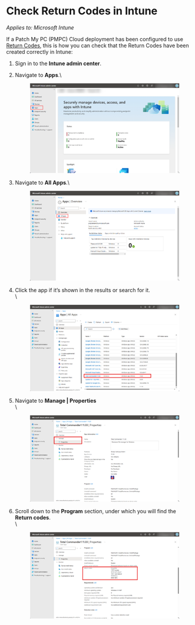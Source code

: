 # Check Return Codes in Intune

_Applies to: Microsoft Intune_

If a Patch My PC (PMPC) Cloud deployment has been configured to use [Return Codes](../../cloud-deployments/deploying-an-app-using-cloud/cloud-configurations-deployment-tab/return-codes-deployments.md), this is how you can check that the Return Codes have been created correctly in Intune:

1. Sign in to the **Intune admin center**.
2.  Navigate to **Apps**.\


    <figure><img src="/_images/gitbook/image%20%28281%29.png" alt="Navigating to “Apps”"><figcaption></figcaption></figure>


3.  Navigate to **All Apps**.\


    <figure><img src="/_images/gitbook/image%20%28282%29.png" alt="Navigating to “All Apps”"><figcaption></figcaption></figure>


4.  Click the app if it’s shown in the results or search for it.\
    \


    <figure><img src="/_images/gitbook/image%20%282542%29.png" alt="Clicking the app if it’s shown in the results or searching for it"><figcaption></figcaption></figure>
5.  Navigate to **Manage | Properties**\
    \


    <figure><img src="/_images/gitbook/image%20%282543%29.png" alt="Navigating to “Manage | Properties”"><figcaption></figcaption></figure>


6.  Scroll down to the **Program** section, under which you will find the **Return codes**.\
    \


    <figure><img src="/_images/gitbook/image%20%282544%29.png" alt="Scrolling down to the “Program” section to locate the “Return codes” "><figcaption></figcaption></figure>
